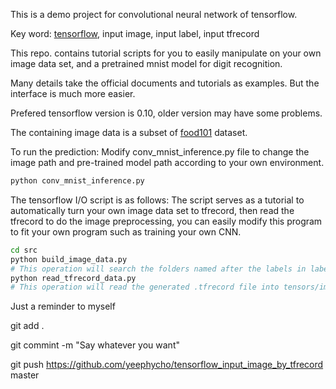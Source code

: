 This is a demo project for convolutional neural network of tensorflow.

Key word: [tensorflow](https://www.tensorflow.org/), input image, input label, input tfrecord

This repo. contains tutorial scripts for you to easily manipulate on your own image data set, and a pretrained mnist model for digit recognition.

Many details take the official documents and tutorials as examples. But the interface is much more easier.

Prefered tensorflow version is 0.10, older version may have some problems.

The containing image data is a subset of [food101](https://www.vision.ee.ethz.ch/datasets_extra/food-101/) dataset.

To run the prediction:
Modify conv_mnist_inference.py file to change the image path and pre-trained model path according to your own environment.
``` bash
python conv_mnist_inference.py 
```

The tensorflow I/O script is as follows:
The script serves as a tutorial to automatically turn your own image data set to tfrecord, then read the tfrecord to do the image preprocessing, you can easily modify this program to fit your own program such as training your own CNN.
``` bash
cd src
python build_image_data.py
# This operation will search the folders named after the labels in label.txt file, then turn all the files in the labeled folders to .tfrecord file.
python read_tfrecord_data.py
# This operation will read the generated .tfrecord file into tensors/images, and write the image to the resized_image folder, the image size is 299x299.
```

Just a reminder to myself

git add .

git commint -m "Say whatever you want"

git push https://github.com/yeephycho/tensorflow_input_image_by_tfrecord master
